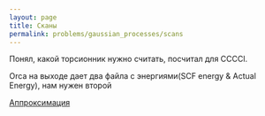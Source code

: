 ```yaml
---
layout: page
title: Сканы
permalink: problems/gaussian_processes/scans
---
```


Понял, какой торсионник нужно считать, посчитал для CCCCl.

Orca на выходе дает два файла с энергиями(SCF energy & Actual Energy), нам нужен второй

[Аппроксимация](approx)
